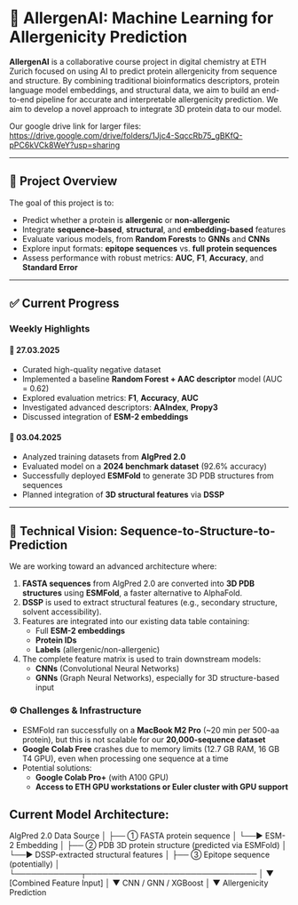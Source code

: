 # 🧬 AllergenAI: Machine Learning for Allergenicity Prediction

**AllergenAI** is a collaborative course project in digital chemistry at ETH Zurich focused on using AI to predict protein allergenicity from sequence and structure. By combining traditional bioinformatics descriptors, protein language model embeddings, and structural data, we aim to build an end-to-end pipeline for accurate and interpretable allergenicity prediction. We aim to develop a novel approach to integrate 3D protein data to our model. 

Our google drive link for larger files: https://drive.google.com/drive/folders/1Jjc4-SqccRb75_gBKfQ-pPC6kVCk8WeY?usp=sharing

---

## 🚀 Project Overview

The goal of this project is to:

- Predict whether a protein is **allergenic** or **non-allergenic**
- Integrate **sequence-based**, **structural**, and **embedding-based** features
- Evaluate various models, from **Random Forests** to **GNNs** and **CNNs**
- Explore input formats: **epitope sequences** vs. **full protein sequences**
- Assess performance with robust metrics: **AUC**, **F1**, **Accuracy**, and **Standard Error**

---

## ✅ Current Progress

### Weekly Highlights

#### 🔹 27.03.2025
- Curated high-quality negative dataset  
- Implemented a baseline **Random Forest + AAC descriptor** model (AUC = 0.62)  
- Explored evaluation metrics: **F1**, **Accuracy**, **AUC**  
- Investigated advanced descriptors: **AAIndex**, **Propy3**  
- Discussed integration of **ESM-2 embeddings**

#### 🔹 03.04.2025
- Analyzed training datasets from **AlgPred 2.0**  
- Evaluated model on a **2024 benchmark dataset** (92.6% accuracy)  
- Successfully deployed **ESMFold** to generate 3D PDB structures from sequences  
- Planned integration of **3D structural features** via **DSSP**

---

## 🧠 Technical Vision: Sequence-to-Structure-to-Prediction

We are working toward an advanced architecture where:

1. **FASTA sequences** from AlgPred 2.0 are converted into **3D PDB structures** using **ESMFold**, a faster alternative to AlphaFold.
2. **DSSP** is used to extract structural features (e.g., secondary structure, solvent accessibility).
3. Features are integrated into our existing data table containing:
   - Full **ESM-2 embeddings**
   - **Protein IDs**
   - **Labels** (allergenic/non-allergenic)
4. The complete feature matrix is used to train downstream models:
   - **CNNs** (Convolutional Neural Networks)
   - **GNNs** (Graph Neural Networks), especially for 3D structure-based input

### ⚙️ Challenges & Infrastructure

- ESMFold ran successfully on a **MacBook M2 Pro** (~20 min per 500-aa protein), but this is not scalable for our **20,000-sequence dataset**
- **Google Colab Free** crashes due to memory limits (12.7 GB RAM, 16 GB T4 GPU), even when processing one sequence at a time
- Potential solutions:
  - **Google Colab Pro+** (with A100 GPU)
  - **Access to ETH GPU workstations or Euler cluster with GPU support**

 ## Current Model Architecture:

AlgPred 2.0 Data Source │ ├── ① FASTA protein sequence │ └──▶ ESM-2 Embedding │ ├── ② PDB 3D protein structure (predicted via ESMFold) │ └──▶ DSSP-extracted structural features │ ├── ③ Epitope sequence (potentially) │ └────────────┬─────────────────────────────── │ ▼ [Combined Feature Input] │ ▼ CNN / GNN / XGBoost │ ▼ Allergenicity Prediction

